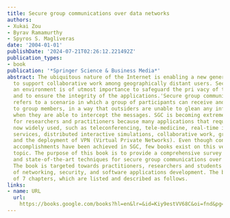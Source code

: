 ```yaml
---
title: Secure group communications over data networks
authors:
- Xukai Zou
- Byrav Ramamurthy
- Spyros S. Magliveras
date: '2004-01-01'
publishDate: '2024-07-21T02:26:12.221492Z'
publication_types:
- book
publication: '*Springer Science & Business Media*'
abstract: The ubiquitous nature of the Internet is enabling a new generation of-pUcations
  to support collaborative work among geographically distant users. Security in such
  an environment is of utmost importance to safeguard the pri vacy of the communication
  and to ensure the integrity of the applications.'Secure group communications'(SGC)
  refers to a scenario in which a group of participants can receive and send messages
  to group members, in a way that outsiders are unable to glean any information even
  when they are able to intercept the messages. SGC is becoming extremely important
  for researchers and practitioners because many applications that require SGC are
  now widely used, such as teleconferencing, tele-medicine, real-time information
  services, distributed interactive simulations, collaborative work, grid computing,
  and the deployment of VPN (Virtual Private Networks). Even though considerable research
  accomplishments have been achieved in SGC, few books exist on this very important
  topic. The purpose of this book is to provide a comprehensive survey of principles
  and state-of-the-art techniques for secure group communications over data net works.
  The book is targeted towards practitioners, researchers and students in the fields
  of networking, security, and software applications development. The book consists
  of 7 chapters, which are listed and described as follows.
links:
- name: URL
  url: 
    https://books.google.com/books?hl=en&lr=&id=Kiy9estVV68C&oi=fnd&pg=PR17&dq=info:SZpsOFa4fBoJ:scholar.google.com&ots=xytUCI0ZJ4&sig=QjyHNjDMXaJYH0UStCLfVzCNT4o
---
```

